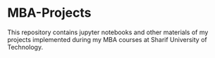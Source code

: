 # MBA-Projects

This repository contains jupyter notebooks and other materials of my projects implemented during my MBA courses at Sharif University of Technology.

